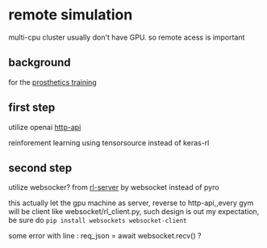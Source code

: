 # remote simulation
multi-cpu cluster usually don't have GPU. so remote acess is important

## background

for the [prosthetics training](http://osim-rl.stanford.edu/)

## first step
utilize openai [http-api](https://github.com/openai/gym-http-api)


reinforement learning using tensorsource instead of keras-rl

## second step

utilize websocker? from [rl-server](https://github.com/parilo/rl-server) by websocket instead of pyro


this actually let the gpu machine as server, reverse to http-api,,every gym will be client like websocket/rl_client.py, such design is out my expectation, be sure do `pip install websockets websocket-client`


some error with line : req_json = await websocket.recv() ?
